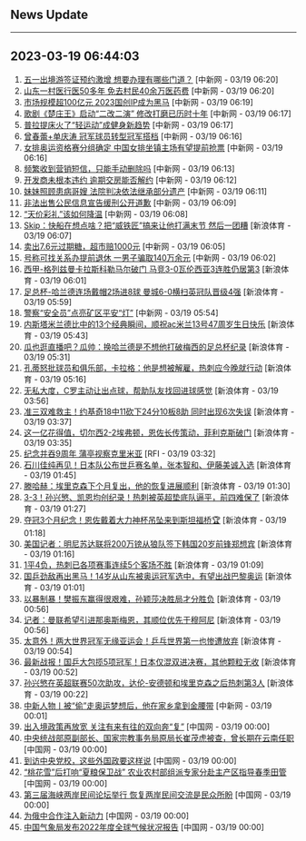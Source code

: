 ## News Update
---
2023-03-19 06:44:03
---
1. <a target="_blank" href="http://www.chinanews.com//cj/2023/03-19/9974441.shtml">五一出境游签证预约激增 想要办理有哪些门道？</a> [中新网 - 03/19 06:20]
2. <a target="_blank" href="http://www.chinanews.com//sh/2023/03-19/9974442.shtml">山东一村医行医50多年 免去村民40余万医药费</a> [中新网 - 03/19 06:20]
3. <a target="_blank" href="http://www.chinanews.com//cj/2023/03-19/9974440.shtml">市场规模超100亿元 2023国创IP成为黑马</a> [中新网 - 03/19 06:19]
4. <a target="_blank" href="http://www.chinanews.com//cul/2023/03-19/9974437.shtml">歌剧《楚庄王》启动“二改二演” 修改打磨已历时十年</a> [中新网 - 03/19 06:17]
5. <a target="_blank" href="http://www.chinanews.com//ty/2023/03-19/9974439.shtml">普拉提床火了“轻运动”成健身新趋势</a> [中新网 - 03/19 06:17]
6. <a target="_blank" href="http://www.chinanews.com//ty/2023/03-19/9974436.shtml">曾春蕾+单庆涛 冠军球员转型冠军搭档</a> [中新网 - 03/19 06:16]
7. <a target="_blank" href="http://www.chinanews.com//ty/2023/03-19/9974435.shtml">女排奥运资格赛分组确定 中国女排坐镇主场有望提前抢票</a> [中新网 - 03/19 06:16]
8. <a target="_blank" href="http://www.chinanews.com//sh/2023/03-19/9974434.shtml">频繁收到营销短信，只能手动删除吗</a> [中新网 - 03/19 06:13]
9. <a target="_blank" href="http://www.chinanews.com//sh/2023/03-19/9974433.shtml">开发商未根本违约 逾期交房能否解约</a> [中新网 - 03/19 06:12]
10. <a target="_blank" href="http://www.chinanews.com//sh/2023/03-19/9974431.shtml">妹妹照顾患病哥嫂 法院判决依法继承部分遗产</a> [中新网 - 03/19 06:11]
11. <a target="_blank" href="http://www.chinanews.com//sh/2023/03-19/9974430.shtml">非法出售公民信息宣告缓刑公开道歉</a> [中新网 - 03/19 06:09]
12. <a target="_blank" href="http://www.chinanews.com//sh/2023/03-19/9974429.shtml">“天价彩礼”该如何降温</a> [中新网 - 03/19 06:08]
13. <a target="_blank" href="https://k.sina.cn/article_2018499075_784fda0302001m95c.html?from=sports&subch=osport">Skip：快船在想点啥？把“威铁匠”搞来让他打满末节 然后一团糟</a> [新浪体育 - 03/19 06:07]
14. <a target="_blank" href="http://www.chinanews.com//sh/2023/03-19/9974427.shtml">卖出7.6元过期糖，超市赔1000元</a> [中新网 - 03/19 06:05]
15. <a target="_blank" href="http://www.chinanews.com//sh/2023/03-19/9974426.shtml">号称可找关系办提前退休 一男子骗取140万余元</a> [中新网 - 03/19 06:02]
16. <a target="_blank" href="https://k.sina.cn/article_2018499075_784fda0302001m95b.html?from=sports&subch=osport">西甲-格列兹曼卡拉斯科勒马尔破门 马竞3-0瓦伦西亚3连胜仍居第3</a> [新浪体育 - 03/19 06:01]
17. <a target="_blank" href="https://k.sina.cn/article_6507359464_183de6ce8020015prq.html?from=sports&subch=osport">足总杯-哈兰德连场戴帽2场进8球 曼城6-0横扫英冠队晋级4强</a> [新浪体育 - 03/19 05:59]
18. <a target="_blank" href="http://www.chinanews.com//sh/2023/03-19/9974425.shtml">警察“安全员”点亮矿区平安“灯”</a> [中新网 - 03/19 05:54]
19. <a target="_blank" href="https://k.sina.cn/article_1685707867_6479dc5b00101a61u.html?from=sports&subch=global">内斯塔米兰德比中的13个经典瞬间，顺祝ac米兰13号47周岁生日快乐</a> [新浪体育 - 03/19 05:43]
20. <a target="_blank" href="https://k.sina.cn/article_2018499075_v784fda0302001m951.html?from=sports&subch=osport">瓜也逛直播吧？瓜帅：换哈兰德是不想他打破梅西的足总杯纪录</a> [新浪体育 - 03/19 05:31]
21. <a target="_blank" href="https://k.sina.cn/article_2018499075_784fda0302001m94o.html?from=sports&subch=osport">孔蒂怒批球员和俱乐部，卡拉格：他是想被解雇，热刺应今晚就行动</a> [新浪体育 - 03/19 05:16]
22. <a target="_blank" href="https://k.sina.cn/article_7243168542_m1afb9fb1e001019m9j.html?from=sports&subch=global">无私大度，C罗主动让出点球，帮助队友找回进球感觉</a> [新浪体育 - 03/19 03:56]
23. <a target="_blank" href="https://k.sina.cn/article_2018499075_784fda0302001m93m.html?from=sports&subch=osport">准三双难救主！约基奇18中11砍下24分10板8助 同时出现6次失误</a> [新浪体育 - 03/19 03:37]
24. <a target="_blank" href="https://k.sina.cn/article_7243168542_m1afb9fb1e001019m9f.html?from=sports&subch=global">这一亿花得值，切尔西2-2埃弗顿，恩佐长传策动，菲利克斯破门</a> [新浪体育 - 03/19 03:35]
25. <a target="_blank" href="https://www.rfi.fr/cn/%E5%9B%BD%E9%99%85%E6%8A%A5%E9%81%93/20230318-%E4%B9%8C%E4%B8%9C%E5%9F%8E%E5%B8%82%E5%85%8B%E6%8B%89%E8%8E%AB%E6%89%98%E6%96%AF%E5%85%8B%E9%81%AD%E9%9B%86%E6%9D%9F%E7%82%B8%E5%BC%B9%E6%94%BB%E5%87%BB-%E9%85%BF2%E6%AD%BB8%E4%BC%A4">纪念并吞9周年 蒲亭视察克里米亚</a> [RFI - 03/19 03:32]
26. <a target="_blank" href="https://k.sina.cn/article_1688096585_649e4f490200177q1.html?from=sports&subch=osport">石川佳纯再见！日本队公布世乒赛名单，张本智和、伊藤美诚入选</a> [新浪体育 - 03/19 01:45]
27. <a target="_blank" href="https://k.sina.cn/article_2018499075_784fda0302001m91w.html?from=sports&subch=osport">滕哈赫：埃里克森下个月复出，他的恢复进展顺利</a> [新浪体育 - 03/19 01:30]
28. <a target="_blank" href="https://k.sina.cn/article_1436416680_559dfaa80010166qf.html?from=sports&subch=global">3-3！孙兴慜、凯恩均创纪录！热刺被英超垫底队逼平，前四难保了</a> [新浪体育 - 03/19 01:27]
29. <a target="_blank" href="https://k.sina.cn/article_2018499075_784fda0302001m91u.html?from=sports&subch=osport">夺冠3个月纪念！恩佐戴着大力神杯吊坠来到斯坦福桥🏆</a> [新浪体育 - 03/19 01:18]
30. <a target="_blank" href="https://k.sina.cn/article_2018499075_784fda0302001m91t.html?from=sports&subch=osport">美国记者：明尼苏达联将200万镑从狼队签下韩国20岁前锋郑想宾</a> [新浪体育 - 03/19 01:16]
31. <a target="_blank" href="https://k.sina.cn/article_2018499075_784fda0302001m91q.html?from=sports&subch=osport">1平4负，热刺已各项赛事连续5个客场不胜</a> [新浪体育 - 03/19 01:09]
32. <a target="_blank" href="https://k.sina.cn/article_3181157500_bd9c9c7c00101n06h.html?from=sports&subch=pingpang">国乒劲敌再出黑马！14岁从山东被奥运冠军选中，有望出战巴黎奥运</a> [新浪体育 - 03/19 01:01]
33. <a target="_blank" href="https://k.sina.cn/article_3181157500_bd9c9c7c00101n069.html?from=sports&subch=pingpang">以暴制暴！樊振东赢得很艰难，孙颖莎决胜局才分胜负</a> [新浪体育 - 03/19 00:56]
34. <a target="_blank" href="https://k.sina.cn/article_2018499075_784fda0302001m91h.html?from=sports&subch=osport">记者：曼联希望引进那奥斯梅恩，其顺位优先于穆阿尼</a> [新浪体育 - 03/19 00:56]
35. <a target="_blank" href="https://k.sina.cn/article_3181157500_bd9c9c7c00101n068.html?from=sports&subch=pingpang">太意外！两大世界冠军无缘亚运会！乒乓世界第一也惨遭放弃</a> [新浪体育 - 03/19 00:54]
36. <a target="_blank" href="https://k.sina.cn/article_3181157500_bd9c9c7c02701n06d.html?from=sports&subch=osport">最新战报！国乒大包揽5项冠军！日本仅混双进决赛，其他颗粒无收</a> [新浪体育 - 03/19 00:52]
37. <a target="_blank" href="https://k.sina.cn/article_2018499075_784fda0302001m913.html?from=sports&subch=osport">孙兴慜在英超联赛50次助攻，达伦-安德顿和埃里克森之后热刺第3人</a> [新浪体育 - 03/19 00:22]
38. <a target="_blank" href="http://www.chinanews.com//ty/2023/03-19/9974424.shtml">中新人物丨被“偷”走奥运梦想后，他在家乡拿到金腰带</a> [中新网 - 03/19 00:01]
39. <a target="_blank" href="http://news.china.com.cn/2023-03/19/content_85177067.htm">出入境政策再放宽 关注有来有往的双向奔“复”</a> [中国网 - 03/19 00:00]
40. <a target="_blank" href="http://news.china.com.cn/2023-03/19/content_85177026.htm">中央统战部原副部长、国家宗教事务局原局长崔茂虎被查，曾长期在云南任职</a> [中国网 - 03/19 00:00]
41. <a target="_blank" href="http://news.china.com.cn/2023-03/19/content_85177020.htm">到访中央党校，这些外国政要这样说</a> [中国网 - 03/19 00:00]
42. <a target="_blank" href="http://news.china.com.cn/2023-03/19/content_85177025.htm">“桃花雪”后打响“夏粮保卫战” 农业农村部组派专家分赴主产区指导春季田管</a> [中国网 - 03/19 00:00]
43. <a target="_blank" href="http://news.china.com.cn/2023-03/19/content_85177073.htm">第三届海峡两岸民间论坛举行 恢复两岸民间交流是民众所盼</a> [中国网 - 03/19 00:00]
44. <a target="_blank" href="http://news.china.com.cn/2023-03/19/content_85177087.htm">为俄中合作注入新动力</a> [中国网 - 03/19 00:00]
45. <a target="_blank" href="http://news.china.com.cn/2023-03/19/content_85177000.htm">中国气象局发布2022年度全球气候状况报告</a> [中国网 - 03/19 00:00]
